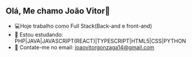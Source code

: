 ## Olá, Me chamo João Vitor👋

- 💻Hoje trabalho como Full Stack(Back-and e front-and)
- 🚀 Estou estudando: PHP|JAVA|JAVASCRIPT(REACT)|TYPESCRIPT|HTML5|CSS|PYTHON
- 👯 Contate-me no email: joaovitorgonzaga14@gmail.com

<div>
  <a href="https://github.com/Joao8430">
</div>
